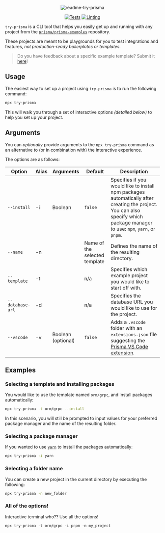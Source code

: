 <div align=center>

![readme-try-prisma](https://user-images.githubusercontent.com/18456526/202004157-e7c97399-1669-4d80-899c-537e09758214.png)

[![Tests](https://github.com/prisma/try-prisma/actions/workflows/test.yml/badge.svg)](https://github.com/prisma/try-prisma/actions/workflows/test.yml)
[![Linting](https://github.com/prisma/try-prisma/actions/workflows/lint.yml/badge.svg)](https://github.com/prisma/try-prisma/actions/workflows/lint.yml)

</div>

`try-prisma` is a CLI tool that helps you easily get up and running with any project from the [`prisma/prisma-examples`](https://github.com/prisma/prisma-examples) repository.

These projects are meant to be playgrounds for you to test integrations and features, _not production-ready boilerplates or templates_.

> Do you have feedback about a specific example template? Submit it [here](https://pris.ly/prisma-examples-feedback)!

## Usage

The easiest way to set up a project using `try-prisma` is to run the following command:

```sh copy
npx try-prisma
```

This will walk you through a set of interactive options _(detailed below)_ to help you set up your project.

## Arguments

You can _optionally_ provide arguments to the `npx try-prisma` command as an alternative to (or in combination with) the interactive experience.

The options are as follows:

|      Option      | Alias |      Arguments       |            Default            | Description                                                                                                                                                                                                                                  |
|------------------|-------|----------------------|--------------------------------|----------------------------------------------------------------------------------------------------------------------------------------------------------------------------------------------------------------------------------------------|
| `--install`      | -i    | Boolean             | `false`                        | Specifies if you would like to install npm packages automatically after creating the project. You can also specify which package manager to use: `npm`, `yarn`, or `pnpm`.                                                                   |
| `--name`         | -n    |                      | Name of the selected template | Defines the name of the resulting directory.                                                                                                                                                                                                 |
| `--template`     | -t    |                      | n/a                            | Specifies which example project you would like to start off with.                                                                                                                                                                            |
| `--database-url` | -d    |                      | n/a                            | Specifies the database URL you would like to use for the project.                                                                                                                                                                            |
| `--vscode`       | -v    | Boolean (optional)   | `false`                        | Adds a `.vscode` folder with an `extensions.json` file suggesting the [Prisma VS Code extension](https://marketplace.visualstudio.com/items?itemName=Prisma.prisma).                                                                         |

## Examples

### Selecting a template and installing packages

You would like to use the template named `orm/grpc`, and install packages automatically:

```sh
npx try-prisma -t orm/grpc --install
```

In this scenario, you will still be prompted to input values for your preferred package manager and the name of the resulting folder.

### Selecting a package manager

If you wanted to use [`yarn`](https://yarnpkg.com/) to install the packages automatically:

```sh
npx try-prisma -i yarn
```

### Selecting a folder name

You can create a new project in the current directory by executing the following:

```sh
npx try-prisma -n new_folder
```

### All of the options!

Interactive terminal who?? Use all the options!

```npx
npx try-prisma -t orm/grpc -i pnpm -n my_project
```
